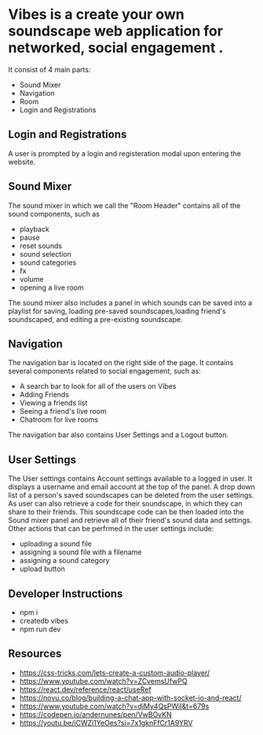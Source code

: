 # Vibes is a create your own soundscape web application for networked, social engagement . 
It consist of 4 main parts:
- Sound Mixer
- Navigation
- Room
- Login and Registrations

## Login and Registrations
A user is prompted by a login and registeration modal upon entering the website. 

## Sound Mixer
The sound mixer in which we call the "Room Header" contains all of the sound components, such as
- playback
- pause
- reset sounds
- sound selection
- sound categories
- fx
- volume
- opening a live room

The sound mixer also includes a panel in which sounds can be saved into a playlist for saving, loading pre-saved soundscapes,loading friend's soundscaped, and editing a pre-existing soundscape.

## Navigation
The navigation bar is located on the right side of the page. It contains several components related to social engagement, such as:
- A search bar to look for all of the users on Vibes
- Adding Friends
- Viewing a friends list
- Seeing a friend's live room
- Chatroom for live rooms

The navigation bar also contains User Settings and a Logout button.

## User Settings
The User settings contains Account settings available to a logged in user. It displays a username and email account at the top of the panel. A drop down list of a person's saved soundscapes can be deleted from the user settings. As user can also retrieve a code for their soundscape, in which they can share to their friends. This soundscape code can be then loaded into the Sound mixer panel and retrieve all of their friend's sound data and settings. Other actions that can be perfrmed in the user settings include:
- uploading a sound file
- assigning a sound file with a filename
- assigning a sound category
- upload button


## Developer Instructions
- npm i
- createdb vibes
- npm run dev

## Resources
- https://css-tricks.com/lets-create-a-custom-audio-player/
- https://www.youtube.com/watch?v=ZCvemsUfwPQ
- https://react.dev/reference/react/useRef
- https://novu.co/blog/building-a-chat-app-with-socket-io-and-react/
- https://www.youtube.com/watch?v=djMy4QsPWiI&t=679s
- https://codepen.io/andernunes/pen/VwBOvKN
- https://youtu.be/iCWZi1YeOes?si=7x1gknFfCr1A9YRV